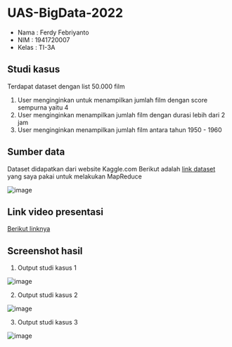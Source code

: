 # UAS-BigData-2022

- Nama  : Ferdy Febriyanto
- NIM   : 1941720007
- Kelas : TI-3A


## Studi kasus

Terdapat dataset dengan list 50.000 film

1. User menginginkan untuk menampilkan jumlah film dengan score sempurna yaitu 4
2. User menginginkan menampilkan jumlah film dengan durasi lebih dari 2 jam
3. User menginginkan menampilkan jumlah film antara tahun 1950 - 1960

## Sumber data

Dataset didapatkan dari website Kaggle.com Berikut adalah [link dataset](https://www.kaggle.com/datasets/stefanoleone992/filmtv-movies-dataset) yang saya pakai untuk melakukan MapReduce

![image](https://user-images.githubusercontent.com/47923906/176544740-6c531400-3d9a-4271-9c66-9c980ee5bf5f.png)

## Link video presentasi
[Berikut linknya](youtube.com)

## Screenshot hasil

1. Output studi kasus 1

![image](https://user-images.githubusercontent.com/47923906/176545913-9f850fc4-87d4-4027-a2aa-d209f6c5aed3.png)

2. Output studi kasus 2

![image](https://user-images.githubusercontent.com/47923906/176546025-1ad8cb68-1174-4788-9c40-4ad0c7fd599d.png)

3. Output studi kasus 3

![image](https://user-images.githubusercontent.com/47923906/176546423-999c312e-ecab-4ad6-a155-97d0fb5e252f.png)











